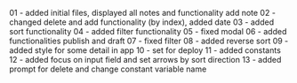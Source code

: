 
01 - added initial files, displayed all notes and functionality add note
02 - changed delete and add functionality (by index), added date
03 - added sort functionality
04 - added filter functionality
05 - fixed modal
06 - added functionalities publish and draft
07 - fixed filter
08 - added reverse sort
09 - added style for some detail in app 
10 - set for deploy
11 - added constants
12 - added focus on input field and set arrows by sort direction
13 - added prompt for delete and change constant variable name
